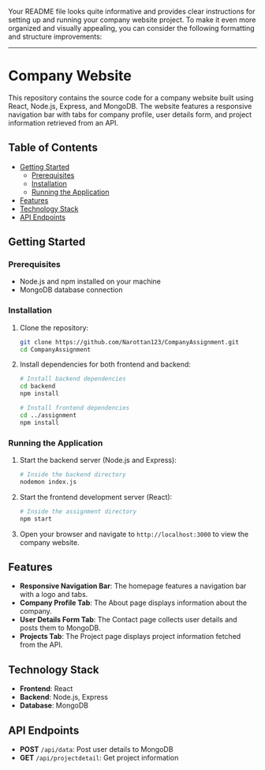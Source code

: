 Your README file looks quite informative and provides clear instructions for setting up and running your company website project. To make it even more organized and visually appealing, you can consider the following formatting and structure improvements:

---

# Company Website

This repository contains the source code for a company website built using React, Node.js, Express, and MongoDB. The website features a responsive navigation bar with tabs for company profile, user details form, and project information retrieved from an API.

## Table of Contents

- [Getting Started](#getting-started)
  - [Prerequisites](#prerequisites)
  - [Installation](#installation)
  - [Running the Application](#running-the-application)
- [Features](#features)
- [Technology Stack](#technology-stack)
- [API Endpoints](#api-endpoints)

## Getting Started

### Prerequisites

- Node.js and npm installed on your machine
- MongoDB database connection

### Installation

1. Clone the repository:

   ```bash
   git clone https://github.com/Narottan123/CompanyAssignment.git
   cd CompanyAssignment
   ```

2. Install dependencies for both frontend and backend:

   ```bash
   # Install backend dependencies
   cd backend
   npm install

   # Install frontend dependencies
   cd ../assignment
   npm install
   ```

### Running the Application

1. Start the backend server (Node.js and Express):

   ```bash
   # Inside the backend directory
   nodemon index.js
   ```

2. Start the frontend development server (React):

   ```bash
   # Inside the assignment directory
   npm start
   ```

3. Open your browser and navigate to `http://localhost:3000` to view the company website.

## Features

- **Responsive Navigation Bar**: The homepage features a navigation bar with a logo and tabs.
- **Company Profile Tab**: The About page displays information about the company.
- **User Details Form Tab**: The Contact page collects user details and posts them to MongoDB.
- **Projects Tab**: The Project page displays project information fetched from the API.

## Technology Stack

- **Frontend**: React
- **Backend**: Node.js, Express
- **Database**: MongoDB

## API Endpoints

- **POST** `/api/data`: Post user details to MongoDB
- **GET** `/api/projectdetail`: Get project information

